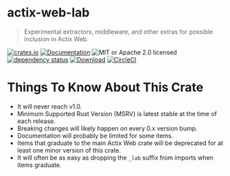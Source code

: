 # actix-web-lab

> Experimental extractors, middleware, and other extras for possible inclusion in Actix Web.

[![crates.io](https://img.shields.io/crates/v/actix-web-lab?label=latest)](https://crates.io/crates/actix-web-lab)
[![Documentation](https://docs.rs/actix-web-lab/badge.svg)](https://docs.rs/actix-web-lab/0.2.1)
![MIT or Apache 2.0 licensed](https://img.shields.io/crates/l/actix-web-lab.svg)
<br />
[![dependency status](https://deps.rs/crate/actix-web-lab/0.2.1/status.svg)](https://deps.rs/crate/actix-web-lab/0.2.1)
[![Download](https://img.shields.io/crates/d/actix-web-lab.svg)](https://crates.io/crates/actix-web-lab)
[![CircleCI](https://circleci.com/gh/robjtede/actix-web-lab/tree/main.svg?style=shield)](https://circleci.com/gh/robjtede/actix-web-lab/tree/main)

# Things To Know About This Crate
- It will never reach v1.0.
- Minimum Supported Rust Version (MSRV) is latest stable at the time of each release.
- Breaking changes will likely happen on every 0.x version bump.
- Documentation will probably be limited for some items.
- Items that graduate to the main Actix Web crate will be deprecated for at least one minor
  version of this crate.
- It will often be as easy as dropping the `_lab` suffix from imports when items graduate.
